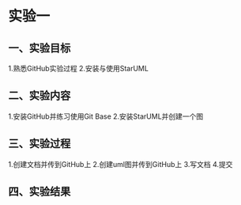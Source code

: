 # 实验一

## 一、实验目标

1.熟悉GitHub实验过程
2.安装与使用StarUML

## 二、实验内容

1.安装GitHub并练习使用Git Base
2.安装StarUML并创建一个图

## 三、实验过程

1.创建文档并传到GitHub上
2.创建uml图并传到GitHub上
3.写文档
4.提交

## 四、实验结果


